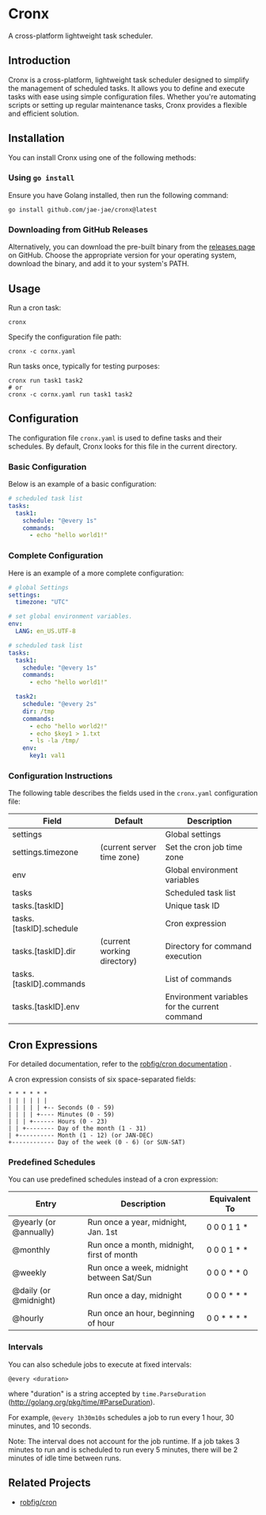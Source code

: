# Cronx

A cross-platform lightweight task scheduler.

## Introduction

Cronx is a cross-platform, lightweight task scheduler designed to simplify the management of scheduled tasks. It allows you to define and execute tasks with ease using simple configuration files. Whether you're automating scripts or setting up regular maintenance tasks, Cronx provides a flexible and efficient solution.

## Installation

You can install Cronx using one of the following methods:

### Using `go install`

Ensure you have Golang installed, then run the following command:

```shell
go install github.com/jae-jae/cronx@latest
```

### Downloading from GitHub Releases
Alternatively, you can download the pre-built binary from the [releases page](https://github.com/jae-jae/cronx/cronx/releases)  on GitHub. Choose the appropriate version for your operating system, download the binary, and add it to your system's PATH.


## Usage

Run a cron task:
```shell
cronx
```

Specify the configuration file path: 
```shell
cronx -c cornx.yaml
```

Run tasks once, typically for testing purposes:


```shell
cronx run task1 task2
# or
cronx -c cornx.yaml run task1 task2
```

## Configuration
The configuration file `cronx.yaml` is used to define tasks and their schedules. By default, Cronx looks for this file in the current directory.

### Basic Configuration

Below is an example of a basic configuration:


```yaml
# scheduled task list
tasks:
  task1:
    schedule: "@every 1s"
    commands:
      - echo "hello world1!"
```

### Complete Configuration

Here is an example of a more complete configuration:


```yaml
# global Settings
settings:
  timezone: "UTC"

# set global environment variables.
env:
  LANG: en_US.UTF-8

# scheduled task list
tasks:
  task1:
    schedule: "@every 1s"
    commands:
      - echo "hello world1!"

  task2:
    schedule: "@every 2s"
    dir: /tmp
    commands:
      - echo "hello world2!"
      - echo $key1 > 1.txt
      - ls -la /tmp/
    env:
      key1: val1
```

### Configuration Instructions
The following table describes the fields used in the `cronx.yaml` configuration file:

| Field                   | Default                     | Description                                   |
|-------------------------|-----------------------------|-----------------------------------------------|
| settings                |                             | Global settings                               |
| settings.timezone       | (current server time zone)  | Set the cron job time zone                    |
| env                     |                             | Global environment variables                  |
| tasks                   |                             | Scheduled task list                           |
| tasks.[taskID]          |                             | Unique task ID                                |
| tasks.[taskID].schedule |                             | Cron expression                               |
| tasks.[taskID].dir      | (current working directory) | Directory for command execution               |
| tasks.[taskID].commands |                             | List of commands                              |
| tasks.[taskID].env      |                             | Environment variables for the current command |

## Cron Expressions
For detailed documentation, refer to the [robfig/cron documentation](https://pkg.go.dev/github.com/robfig/cron) .

A cron expression consists of six space-separated fields:

```shell
* * * * * *
| | | | | |
| | | | | +-- Seconds (0 - 59)
| | | | +---- Minutes (0 - 59)
| | | +------ Hours (0 - 23)
| | +-------- Day of the month (1 - 31)
| +---------- Month (1 - 12) (or JAN-DEC)
+------------ Day of the week (0 - 6) (or SUN-SAT)
```

### Predefined Schedules

You can use predefined schedules instead of a cron expression:

| Entry                  | Description                                | Equivalent To |
|------------------------|--------------------------------------------|---------------|
| @yearly (or @annually) | Run once a year, midnight, Jan. 1st        | 0 0 0 1 1 *   |
| @monthly               | Run once a month, midnight, first of month | 0 0 0 1 * *   |
| @weekly                | Run once a week, midnight between Sat/Sun  | 0 0 0 * * 0   |
| @daily (or @midnight)  | Run once a day, midnight                   | 0 0 0 * * *   |
| @hourly                | Run once an hour, beginning of hour        | 0 0 * * * *   |

### Intervals

You can also schedule jobs to execute at fixed intervals:


```shell
@every <duration>
```
where "duration" is a string accepted by `time.ParseDuration` (http://golang.org/pkg/time/#ParseDuration). 

For example, `@every 1h30m10s` schedules a job to run every 1 hour, 30 minutes, and 10 seconds.

Note: The interval does not account for the job runtime. If a job takes 3 minutes to run and is scheduled to run every 5 minutes, there will be 2 minutes of idle time between runs.

## Related Projects

- [robfig/cron](https://github.com/robfig/cron)